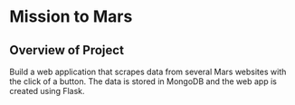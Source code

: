 # Mission to Mars

## Overview of Project

Build a web application that scrapes data from several Mars websites with the click of a button. The data is stored in MongoDB and the web app is created using Flask.
